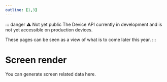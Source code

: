 ```yaml
---
outline: [1,3]
---
```


::: danger ⚠️ Not yet public
The Device API currently in development and is not yet accessible on production devices.

These pages can be seen as a view of what is to come later this year.
:::

# Screen render

You can generate screen related data here.

<ScreenDraw/>
